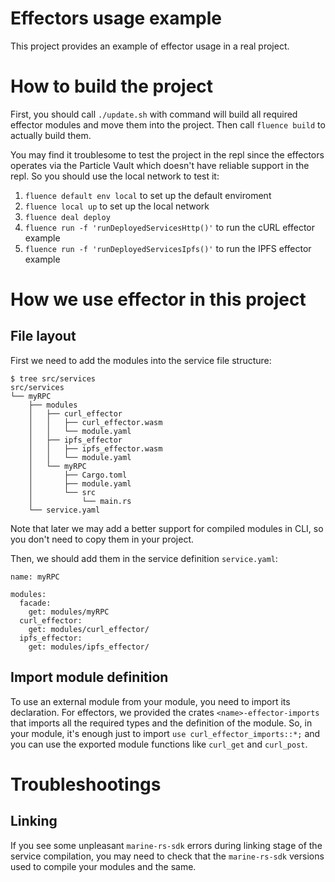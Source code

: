 # Effectors usage example

This project provides an example of effector usage in a real project.

# How to build the project

First, you should call `./update.sh` with command will build all required effector modules and move them into the project.
Then call `fluence build` to actually build them.

You may find it troublesome to test the project in the repl since the effectors operates via the Particle Vault which doesn't have reliable support in the repl.
So you should use the local network to test it:
1. `fluence default env local` to set up the default enviroment
2. `fluence local up` to set up the local network
3. `fluence deal deploy`
4. `fluence run -f 'runDeployedServicesHttp()'` to run the cURL effector example
5. `fluence run -f 'runDeployedServicesIpfs()'` to run the IPFS effector example


# How we use effector in this project

## File layout

First we need to add the modules into the service file structure:
```
$ tree src/services
src/services
└── myRPC
    ├── modules
    │   ├── curl_effector
    │   │   ├── curl_effector.wasm
    │   │   └── module.yaml
    │   ├── ipfs_effector
    │   │   ├── ipfs_effector.wasm
    │   │   └── module.yaml
    │   └── myRPC
    │       ├── Cargo.toml
    │       ├── module.yaml
    │       └── src
    │           └── main.rs
    └── service.yaml
```

Note that later we may add a better support for compiled modules in CLI, so you don't need to copy them in your project.

Then, we should add them in the service definition `service.yaml`:
```
name: myRPC

modules:
  facade:
    get: modules/myRPC
  curl_effector:
    get: modules/curl_effector/
  ipfs_effector:
    get: modules/ipfs_effector/
```

## Import module definition

To use an external module from your module, you need to import its declaration. For effectors, we provided the crates `<name>-effector-imports` that imports all the required types and the definition of the module.
So, in your module, it's enough just to import `use curl_effector_imports::*;` and you can use the exported module functions like `curl_get` and `curl_post`.


# Troubleshootings

## Linking
If you see some unpleasant `marine-rs-sdk` errors during linking stage of the service compilation, you may need to check that the `marine-rs-sdk` versions used to compile your modules and the same.

